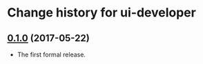 # Change history for ui-developer

## [0.1.0](https://github.com/folio-org/ui-developer/tree/v0.1.0) (2017-05-22)

* The first formal release.

